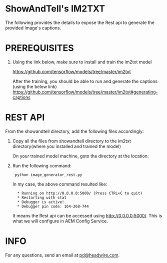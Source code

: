 ShowAndTell's IM2TXT
====================

The following provides the details to expose the Rest api to generate the provided image's captions.

PREREQUISITES
==============

1. Using the link below, make sure to install and train the im2txt model

    https://github.com/tensorflow/models/tree/master/im2txt
    
    After the training, you should be able to run and generate the captions (using the below link)
    https://github.com/tensorflow/models/tree/master/im2txt#generating-captions

REST API
========

From the showandtell directory, add the following files accordingly:

1. Copy all the files from showandtell directory to the im2txt directory(where you installed and trained the model)
 
    On your trained model machine, goto the directory at the location: <PATH-TO-model-im2txt>

2. Run the following command:

        python image_generator_rest.py
    
    In my case, the above command resulted like:
         
         * Running on http://0.0.0.0:5000/ (Press CTRL+C to quit)
         * Restarting with stat
         * Debugger is active!
         * Debugger pin code: 164-368-744
         
   It means the Rest api can be accessed using http://0.0.0.0:5000/. This is what we will configure in AEM Config Service.       
     
INFO
=====

For any questions, send an email at pd@headwire.com.
